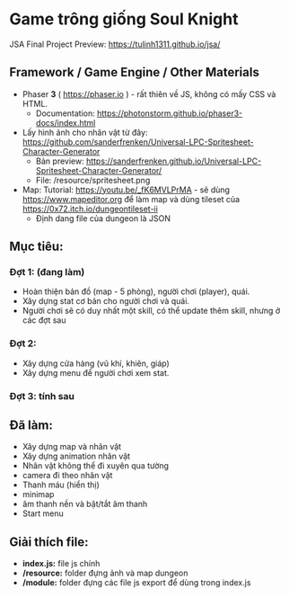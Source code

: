 # Game trông giống Soul Knight
JSA Final Project
Preview: https://tulinh1311.github.io/jsa/

## Framework / Game Engine / Other Materials
* Phaser **3** ( https://phaser.io ) - rất thiên về JS, không có mấy CSS và HTML. 
  * Documentation: https://photonstorm.github.io/phaser3-docs/index.html
* Lấy hình ảnh cho nhân vật từ đây: https://github.com/sanderfrenken/Universal-LPC-Spritesheet-Character-Generator
  * Bản preview: https://sanderfrenken.github.io/Universal-LPC-Spritesheet-Character-Generator/
  * File: /resource/spritesheet.png 
* Map: Tutorial: https://youtu.be/_fK6MVLPrMA - sẽ dùng https://www.mapeditor.org để làm map và dùng tileset của https://0x72.itch.io/dungeontileset-ii
  * Định dang file của dungeon là JSON 
## Mục tiêu:
  ### Đợt 1: (đang làm)
  * Hoàn thiện bản đồ (map - 5 phòng), người chơi (player), quái.
  * Xây dựng stat cơ bản cho người chơi và quái.
  * Người chơi sẽ có duy nhất một skill, có thể update thêm skill, nhưng ở các đợt sau
  
  ### Đợt 2:
  * Xây dựng cửa hàng (vũ khí, khiên, giáp)
  * Xây dựng menu để người chơi xem stat.
  
  ### Đợt 3: tính sau
  
 ## Đã làm:
  * Xây dựng map và nhân vật
  * Xây dựng animation nhân vật
  * Nhân vật không thể đi xuyên qua tường
  * camera đi theo nhân vật
  * Thanh máu (hiển thị)
  * minimap
  * âm thanh nền và bật/tắt âm thanh
  * Start menu

## Giải thích file:
  * **index.js:** file js chính
  * **/resource:** folder đựng ảnh và map dungeon
  * **/module:** folder đựng các file js export để dùng trong index.js
